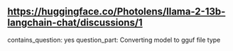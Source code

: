 ## https://huggingface.co/Photolens/llama-2-13b-langchain-chat/discussions/1

contains_question: yes
question_part: Converting model to gguf file type
